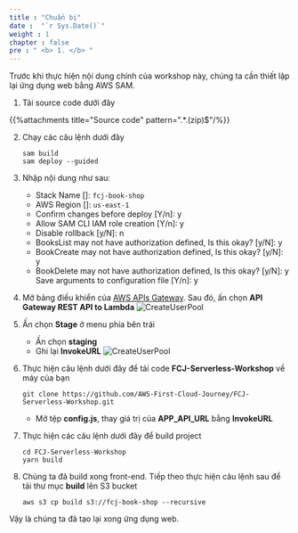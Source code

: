 ```yaml
---
title : "Chuẩn bị"
date :  "`r Sys.Date()`" 
weight : 1 
chapter : false
pre : " <b> 1. </b> "
---
```

Trước khi thực hiện nội dung chính của workshop này, chúng ta cần thiết lập lại ứng dụng web bằng AWS SAM.
1. Tải source code dưới đây

{{%attachments title="Source code" pattern=".*\.(zip)$"/%}}

2. Chạy các câu lệnh dưới đây
    ```
    sam build
    sam deploy --guided
    ```

3. Nhập nội dung như sau:
    - Stack Name []: `fcj-book-shop`
    - AWS Region []: `us-east-1`
    - Confirm changes before deploy [Y/n]: y
    - Allow SAM CLI IAM role creation [Y/n]: y
    - Disable rollback [y/N]: n
    - BooksList may not have authorization defined, Is this okay? [y/N]: y
    - BookCreate may not have authorization defined, Is this okay? [y/N]: y
    - BookDelete may not have authorization defined, Is this okay? [y/N]: y
    Save arguments to configuration file [Y/n]: y

4. Mở bảng điều khiển của [AWS APIs Gateway](https://ap-southeast-1.console.aws.amazon.com/apigateway/main/apis?region=us-east-1). Sau đó, ấn chọn **API Gateway REST API to Lambda**
![CreateUserPool](/images/1/1.png?width=90pc)

6. Ấn chọn **Stage** ở menu phía bên trái
    - Ấn chọn **staging**
    - Ghi lại **InvokeURL**
![CreateUserPool](/images/1/2.png?width=90pc)

7. Thực hiện câu lệnh dưới đây để tải code **FCJ-Serverless-Workshop** về máy của bạn
    ```
    git clone https://github.com/AWS-First-Cloud-Journey/FCJ-Serverless-Workshop.git
    ```
    - Mở tệp **config.js**, thay giá trị của **APP_API_URL** bằng **InvokeURL**

8. Thực hiện các câu lệnh dưới đây để build project
    ```
    cd FCJ-Serverless-Workshop
    yarn build
    ```
9. Chúng ta đã build xong front-end. Tiếp theo thực hiện câu lệnh sau để tải thư mục **build** lên S3 bucket
    ```
    aws s3 cp build s3://fcj-book-shop --recursive
    ```
Vậy là chúng ta đã tạo lại xong ứng dụng web.
